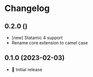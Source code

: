 # Changelog

## 0.2.0 ()

- [new] Statamic 4 support
- Rename core extension to camel case

## 0.1.0 (2023-02-03)

- 🚀 Initial release
